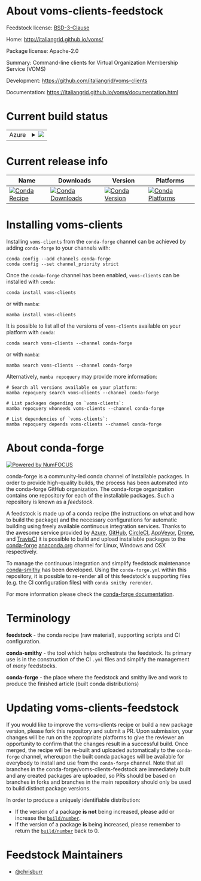 About voms-clients-feedstock
============================

Feedstock license: [BSD-3-Clause](https://github.com/conda-forge/voms-clients-feedstock/blob/main/LICENSE.txt)

Home: http://italiangrid.github.io/voms/

Package license: Apache-2.0

Summary: Command-line clients for Virtual Organization Membership Service (VOMS)

Development: https://github.com/italiangrid/voms-clients

Documentation: https://italiangrid.github.io/voms/documentation.html

Current build status
====================


<table>
    
  <tr>
    <td>Azure</td>
    <td>
      <details>
        <summary>
          <a href="https://dev.azure.com/conda-forge/feedstock-builds/_build/latest?definitionId=6431&branchName=main">
            <img src="https://dev.azure.com/conda-forge/feedstock-builds/_apis/build/status/voms-clients-feedstock?branchName=main">
          </a>
        </summary>
        <table>
          <thead><tr><th>Variant</th><th>Status</th></tr></thead>
          <tbody><tr>
              <td>linux_64</td>
              <td>
                <a href="https://dev.azure.com/conda-forge/feedstock-builds/_build/latest?definitionId=6431&branchName=main">
                  <img src="https://dev.azure.com/conda-forge/feedstock-builds/_apis/build/status/voms-clients-feedstock?branchName=main&jobName=linux&configuration=linux%20linux_64_" alt="variant">
                </a>
              </td>
            </tr><tr>
              <td>osx_64</td>
              <td>
                <a href="https://dev.azure.com/conda-forge/feedstock-builds/_build/latest?definitionId=6431&branchName=main">
                  <img src="https://dev.azure.com/conda-forge/feedstock-builds/_apis/build/status/voms-clients-feedstock?branchName=main&jobName=osx&configuration=osx%20osx_64_" alt="variant">
                </a>
              </td>
            </tr>
          </tbody>
        </table>
      </details>
    </td>
  </tr>
</table>

Current release info
====================

| Name | Downloads | Version | Platforms |
| --- | --- | --- | --- |
| [![Conda Recipe](https://img.shields.io/badge/recipe-voms--clients-green.svg)](https://anaconda.org/conda-forge/voms-clients) | [![Conda Downloads](https://img.shields.io/conda/dn/conda-forge/voms-clients.svg)](https://anaconda.org/conda-forge/voms-clients) | [![Conda Version](https://img.shields.io/conda/vn/conda-forge/voms-clients.svg)](https://anaconda.org/conda-forge/voms-clients) | [![Conda Platforms](https://img.shields.io/conda/pn/conda-forge/voms-clients.svg)](https://anaconda.org/conda-forge/voms-clients) |

Installing voms-clients
=======================

Installing `voms-clients` from the `conda-forge` channel can be achieved by adding `conda-forge` to your channels with:

```
conda config --add channels conda-forge
conda config --set channel_priority strict
```

Once the `conda-forge` channel has been enabled, `voms-clients` can be installed with `conda`:

```
conda install voms-clients
```

or with `mamba`:

```
mamba install voms-clients
```

It is possible to list all of the versions of `voms-clients` available on your platform with `conda`:

```
conda search voms-clients --channel conda-forge
```

or with `mamba`:

```
mamba search voms-clients --channel conda-forge
```

Alternatively, `mamba repoquery` may provide more information:

```
# Search all versions available on your platform:
mamba repoquery search voms-clients --channel conda-forge

# List packages depending on `voms-clients`:
mamba repoquery whoneeds voms-clients --channel conda-forge

# List dependencies of `voms-clients`:
mamba repoquery depends voms-clients --channel conda-forge
```


About conda-forge
=================

[![Powered by
NumFOCUS](https://img.shields.io/badge/powered%20by-NumFOCUS-orange.svg?style=flat&colorA=E1523D&colorB=007D8A)](https://numfocus.org)

conda-forge is a community-led conda channel of installable packages.
In order to provide high-quality builds, the process has been automated into the
conda-forge GitHub organization. The conda-forge organization contains one repository
for each of the installable packages. Such a repository is known as a *feedstock*.

A feedstock is made up of a conda recipe (the instructions on what and how to build
the package) and the necessary configurations for automatic building using freely
available continuous integration services. Thanks to the awesome service provided by
[Azure](https://azure.microsoft.com/en-us/services/devops/), [GitHub](https://github.com/),
[CircleCI](https://circleci.com/), [AppVeyor](https://www.appveyor.com/),
[Drone](https://cloud.drone.io/welcome), and [TravisCI](https://travis-ci.com/)
it is possible to build and upload installable packages to the
[conda-forge](https://anaconda.org/conda-forge) [anaconda.org](https://anaconda.org/)
channel for Linux, Windows and OSX respectively.

To manage the continuous integration and simplify feedstock maintenance
[conda-smithy](https://github.com/conda-forge/conda-smithy) has been developed.
Using the ``conda-forge.yml`` within this repository, it is possible to re-render all of
this feedstock's supporting files (e.g. the CI configuration files) with ``conda smithy rerender``.

For more information please check the [conda-forge documentation](https://conda-forge.org/docs/).

Terminology
===========

**feedstock** - the conda recipe (raw material), supporting scripts and CI configuration.

**conda-smithy** - the tool which helps orchestrate the feedstock.
                   Its primary use is in the construction of the CI ``.yml`` files
                   and simplify the management of *many* feedstocks.

**conda-forge** - the place where the feedstock and smithy live and work to
                  produce the finished article (built conda distributions)


Updating voms-clients-feedstock
===============================

If you would like to improve the voms-clients recipe or build a new
package version, please fork this repository and submit a PR. Upon submission,
your changes will be run on the appropriate platforms to give the reviewer an
opportunity to confirm that the changes result in a successful build. Once
merged, the recipe will be re-built and uploaded automatically to the
`conda-forge` channel, whereupon the built conda packages will be available for
everybody to install and use from the `conda-forge` channel.
Note that all branches in the conda-forge/voms-clients-feedstock are
immediately built and any created packages are uploaded, so PRs should be based
on branches in forks and branches in the main repository should only be used to
build distinct package versions.

In order to produce a uniquely identifiable distribution:
 * If the version of a package **is not** being increased, please add or increase
   the [``build/number``](https://docs.conda.io/projects/conda-build/en/latest/resources/define-metadata.html#build-number-and-string).
 * If the version of a package **is** being increased, please remember to return
   the [``build/number``](https://docs.conda.io/projects/conda-build/en/latest/resources/define-metadata.html#build-number-and-string)
   back to 0.

Feedstock Maintainers
=====================

* [@chrisburr](https://github.com/chrisburr/)


